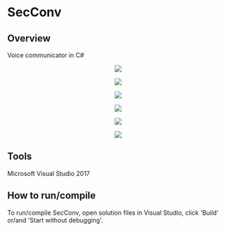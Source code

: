 # SecConv

## Overview
Voice communicator in C#

<p align="center"><img src="https://github.com/kazimierczak-robert/SecConv/blob/master/Screenshots/1.png"></p>
<p align="center"><img src="https://github.com/kazimierczak-robert/SecConv/blob/master/Screenshots/2.png"></p>
<p align="center"><img src="https://github.com/kazimierczak-robert/SecConv/blob/master/Screenshots/3.png"></p>
<p align="center"><img src="https://github.com/kazimierczak-robert/SecConv/blob/master/Screenshots/4.png"></p>
<p align="center"><img src="https://github.com/kazimierczak-robert/SecConv/blob/master/Screenshots/5.png"></p>
<p align="center"><img src="https://github.com/kazimierczak-robert/SecConv/blob/master/Screenshots/6.png"></p>

## Tools
Microsoft Visual Studio 2017

## How to run/compile
To run/compile SecConv, open solution files in Visual Studio, click 'Build' or/and 'Start without debugging'.
